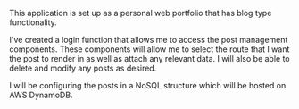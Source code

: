 This application is set up as a personal web portfolio that has blog type functionality. 

I've created a login function that allows me to access the post management components. These components will allow me to select the route that I want the post to render in as well as attach any relevant data. I will also be able to delete and modify any posts as desired. 

I will be configuring the posts in a NoSQL structure which will be hosted on AWS DynamoDB. 